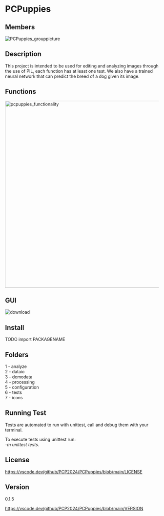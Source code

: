 # PCPuppies

## Members

![PCPuppies_grouppicture](https://github.com/PCP2024/PCPuppies/assets/35321351/1c9d275a-68fc-48ba-946c-df8298c0acea)

## Description

This project is intended to be used for editing and analyzing images through the use of PIL, each function has at least one test. We also have a trained neural network that can predict the breed of a dog given its image.

## Functions

<img width="612" alt="pcpuppies_functionality" src="https://github.com/PCP2024/PCPuppies/assets/35321351/0182a7ba-6889-45b1-961f-ff42343c64fe">

## GUI

![download](https://github.com/PCP2024/PCPuppies/assets/35321351/8e0d8311-9bff-446f-b1f6-23af67cb725a)

## Install

TODO import PACKAGENAME

## Folders

1 - analyze \
2 - dataio \
3 - demodata \
4 - processing \
5 - configuration \
6 - tests \
7 - icons

## Running Test

Tests are automated to run with unittest, call and debug them with your terminal.

To execute tests using unittest run: \
*-m unittest tests.*

## License

<https://vscode.dev/github/PCP2024/PCPuppies/blob/main/LICENSE>

## Version

0.1.5

<https://vscode.dev/github/PCP2024/PCPuppies/blob/main/VERSION>

